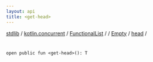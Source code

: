 ```yaml
---
layout: api
title: <get-head>
---
```

[stdlib](../../../../../index.html) / [kotlin.concurrent](../../../../index.html) / [FunctionalList](../../../index.html) / [<class-object-for-FunctionalList>](../../index.html) / [Empty](../index.html) / [head](index.html) / [<get-head>](_get-head_.html)

# <get-head>

```
open public fun <get-head>(): T
```
